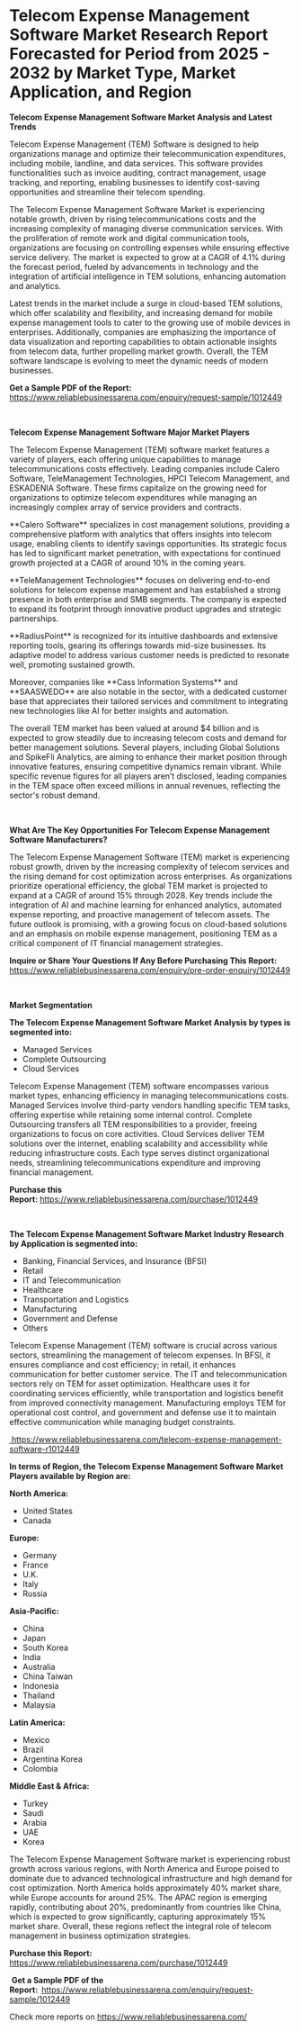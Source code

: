<p><h1>Telecom Expense Management Software Market Research Report Forecasted for Period from 2025 -  2032 by Market Type, Market Application, and Region</h1></p><p><strong>Telecom Expense Management Software Market Analysis and Latest Trends</strong></p>
<p><p>Telecom Expense Management (TEM) Software is designed to help organizations manage and optimize their telecommunication expenditures, including mobile, landline, and data services. This software provides functionalities such as invoice auditing, contract management, usage tracking, and reporting, enabling businesses to identify cost-saving opportunities and streamline their telecom spending.</p><p>The Telecom Expense Management Software Market is experiencing notable growth, driven by rising telecommunications costs and the increasing complexity of managing diverse communication services. With the proliferation of remote work and digital communication tools, organizations are focusing on controlling expenses while ensuring effective service delivery. The market is expected to grow at a CAGR of 4.1% during the forecast period, fueled by advancements in technology and the integration of artificial intelligence in TEM solutions, enhancing automation and analytics.</p><p>Latest trends in the market include a surge in cloud-based TEM solutions, which offer scalability and flexibility, and increasing demand for mobile expense management tools to cater to the growing use of mobile devices in enterprises. Additionally, companies are emphasizing the importance of data visualization and reporting capabilities to obtain actionable insights from telecom data, further propelling market growth. Overall, the TEM software landscape is evolving to meet the dynamic needs of modern businesses.</p></p>
<p><strong>Get a Sample PDF of the Report:&nbsp;</strong> <a href="https://www.reliablebusinessarena.com/enquiry/request-sample/1012449?utm_campaign=2217&utm_medium=2&utm_source=Github&utm_content=ia&utm_term=06032025&utm_id=telecom-expense-management-software">https://www.reliablebusinessarena.com/enquiry/request-sample/1012449</a></p>
<p>&nbsp;</p>
<p><strong>Telecom Expense Management Software Major Market Players</strong></p>
<p><p>The Telecom Expense Management (TEM) software market features a variety of players, each offering unique capabilities to manage telecommunications costs effectively. Leading companies include Calero Software, TeleManagement Technologies, HPCI Telecom Management, and ESKADENIA Software. These firms capitalize on the growing need for organizations to optimize telecom expenditures while managing an increasingly complex array of service providers and contracts.</p><p>**Calero Software** specializes in cost management solutions, providing a comprehensive platform with analytics that offers insights into telecom usage, enabling clients to identify savings opportunities. Its strategic focus has led to significant market penetration, with expectations for continued growth projected at a CAGR of around 10% in the coming years.</p><p>**TeleManagement Technologies** focuses on delivering end-to-end solutions for telecom expense management and has established a strong presence in both enterprise and SMB segments. The company is expected to expand its footprint through innovative product upgrades and strategic partnerships.</p><p>**RadiusPoint** is recognized for its intuitive dashboards and extensive reporting tools, gearing its offerings towards mid-size businesses. Its adaptive model to address various customer needs is predicted to resonate well, promoting sustained growth.</p><p>Moreover, companies like **Cass Information Systems** and **SAASWEDO** are also notable in the sector, with a dedicated customer base that appreciates their tailored services and commitment to integrating new technologies like AI for better insights and automation.</p><p>The overall TEM market has been valued at around $4 billion and is expected to grow steadily due to increasing telecom costs and demand for better management solutions. Several players, including Global Solutions and SpikeFli Analytics, are aiming to enhance their market position through innovative features, ensuring competitive dynamics remain vibrant. While specific revenue figures for all players aren’t disclosed, leading companies in the TEM space often exceed millions in annual revenues, reflecting the sector's robust demand.</p></p>
<p>&nbsp;</p>
<p><strong>What Are The Key Opportunities For Telecom Expense Management Software Manufacturers?</strong></p>
<p><p>The Telecom Expense Management Software (TEM) market is experiencing robust growth, driven by the increasing complexity of telecom services and the rising demand for cost optimization across enterprises. As organizations prioritize operational efficiency, the global TEM market is projected to expand at a CAGR of around 15% through 2028. Key trends include the integration of AI and machine learning for enhanced analytics, automated expense reporting, and proactive management of telecom assets. The future outlook is promising, with a growing focus on cloud-based solutions and an emphasis on mobile expense management, positioning TEM as a critical component of IT financial management strategies.</p></p>
<p><strong>Inquire or Share Your Questions If Any Before Purchasing This Report:</strong> <a href="https://www.reliablebusinessarena.com/enquiry/pre-order-enquiry/1012449?utm_campaign=2217&utm_medium=2&utm_source=Github&utm_content=ia&utm_term=06032025&utm_id=telecom-expense-management-software">https://www.reliablebusinessarena.com/enquiry/pre-order-enquiry/1012449</a></p>
<p>&nbsp;</p>
<p><strong>Market Segmentation</strong></p>
<p><strong>The Telecom Expense Management Software Market Analysis by types is segmented into:</strong></p>
<p><ul><li>Managed Services</li><li>Complete Outsourcing</li><li>Cloud Services</li></ul></p>
<p><p>Telecom Expense Management (TEM) software encompasses various market types, enhancing efficiency in managing telecommunications costs. Managed Services involve third-party vendors handling specific TEM tasks, offering expertise while retaining some internal control. Complete Outsourcing transfers all TEM responsibilities to a provider, freeing organizations to focus on core activities. Cloud Services deliver TEM solutions over the internet, enabling scalability and accessibility while reducing infrastructure costs. Each type serves distinct organizational needs, streamlining telecommunications expenditure and improving financial management.</p></p>
<p><strong>Purchase this Report:&nbsp;</strong><a href="https://www.reliablebusinessarena.com/purchase/1012449?utm_campaign=2217&utm_medium=2&utm_source=Github&utm_content=ia&utm_term=06032025&utm_id=telecom-expense-management-software">https://www.reliablebusinessarena.com/purchase/1012449</a></p>
<p>&nbsp;</p>
<p><strong>The Telecom Expense Management Software Market Industry Research by Application is segmented into:</strong></p>
<p><ul><li>Banking, Financial Services, and Insurance (BFSI)</li><li>Retail</li><li>IT and Telecommunication</li><li>Healthcare</li><li>Transportation and Logistics</li><li>Manufacturing</li><li>Government and Defense</li><li>Others</li></ul></p>
<p><p>Telecom Expense Management (TEM) software is crucial across various sectors, streamlining the management of telecom expenses. In BFSI, it ensures compliance and cost efficiency; in retail, it enhances communication for better customer service. The IT and telecommunication sectors rely on TEM for asset optimization. Healthcare uses it for coordinating services efficiently, while transportation and logistics benefit from improved connectivity management. Manufacturing employs TEM for operational cost control, and government and defense use it to maintain effective communication while managing budget constraints.</p></p>
<p><a href="https://www.reliablebusinessarena.com/telecom-expense-management-software-r1012449?utm_campaign=2217&utm_medium=2&utm_source=Github&utm_content=ia&utm_term=06032025&utm_id=telecom-expense-management-software">&nbsp;https://www.reliablebusinessarena.com/telecom-expense-management-software-r1012449</a></p>
<p><strong>In terms of Region, the Telecom Expense Management Software Market Players available by Region are:</strong></p>
<p>
    <p> <strong> North America: </strong>
        <ul>
            <li>United States</li>
            <li>Canada</li>
        </ul>
        </p> 
    <p> <strong> Europe: </strong>
        <ul>
            <li>Germany</li>
            <li>France</li>
            <li>U.K.</li>
            <li>Italy</li>
            <li>Russia</li>
        </ul>
        </p> 
    <p> <strong> Asia-Pacific: </strong>
        <ul>
            <li>China</li>
            <li>Japan</li>
            <li>South Korea</li>
            <li>India</li>
            <li>Australia</li>
            <li>China Taiwan</li>
            <li>Indonesia</li>
            <li>Thailand</li>
            <li>Malaysia</li>
        </ul>
        </p> 
    <p> <strong> Latin America: </strong>
        <ul>
            <li>Mexico</li>
            <li>Brazil</li>
            <li>Argentina Korea</li>
            <li>Colombia</li>
        </ul>
        </p> 
    <p> <strong> Middle East & Africa: </strong>
        <ul>
            <li>Turkey</li>
            <li>Saudi</li>
            <li>Arabia</li>
            <li>UAE</li>
            <li>Korea</li>
        </ul>
    </p>
    </p>
<p><p>The Telecom Expense Management Software market is experiencing robust growth across various regions, with North America and Europe poised to dominate due to advanced technological infrastructure and high demand for cost optimization. North America holds approximately 40% market share, while Europe accounts for around 25%. The APAC region is emerging rapidly, contributing about 20%, predominantly from countries like China, which is expected to grow significantly, capturing approximately 15% market share. Overall, these regions reflect the integral role of telecom management in business optimization strategies.</p></p>
<p><strong>Purchase this Report: </strong><a href="https://www.reliablebusinessarena.com/purchase/1012449?utm_campaign=2217&utm_medium=2&utm_source=Github&utm_content=ia&utm_term=06032025&utm_id=telecom-expense-management-software">https://www.reliablebusinessarena.com/purchase/1012449</a></p>
<p>&nbsp;<strong>Get a Sample PDF of the Report:&nbsp;&nbsp;</strong><a href="https://www.reliablebusinessarena.com/enquiry/request-sample/1012449?utm_campaign=2217&utm_medium=2&utm_source=Github&utm_content=ia&utm_term=06032025&utm_id=telecom-expense-management-software">https://www.reliablebusinessarena.com/enquiry/request-sample/1012449</a></p>
<p><strong></strong></p>
<p>Check more reports on <a href="https://www.reliablebusinessarena.com/?utm_campaign=2217&utm_medium=2&utm_source=Github&utm_content=ia&utm_term=06032025&utm_id=telecom-expense-management-software">https://www.reliablebusinessarena.com/</a></p>